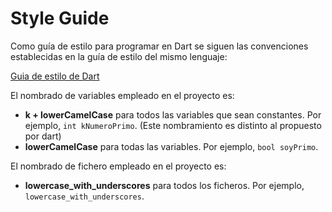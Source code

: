 # Style Guide

Como guía de estilo para programar en Dart se siguen las convenciones establecidas en la guía de estilo del mismo lenguaje:

[Guia de estilo de Dart](https://dart.dev/effective-dart/style)

El nombrado de variables empleado en el proyecto es:
- **k + lowerCamelCase** para todos las variables que sean constantes. Por ejemplo, `int kNumeroPrimo`. (Este nombramiento es distinto al propuesto por dart)
- **lowerCamelCase** para todas las variables. Por ejemplo, `bool soyPrimo`.

El nombrado de fichero empleado en el proyecto es:
- **lowercase_with_underscores** para todos los ficheros. Por ejemplo, `lowercase_with_underscores`.
